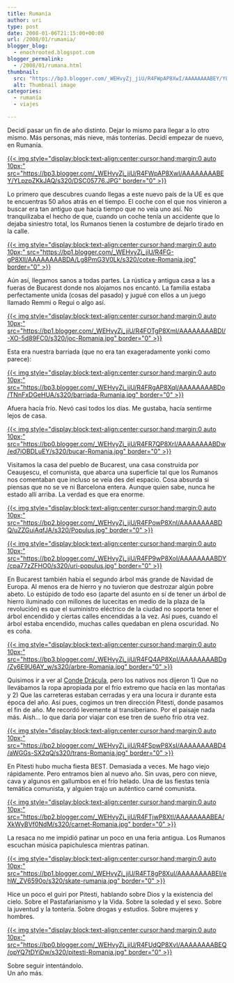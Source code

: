```yaml
---
title: Rumanía
author: uri
type: post
date: 2008-01-06T21:15:00+00:00
url: /2008/01/rumania/
blogger_blog:
  - enochrooted.blogspot.com
blogger_permalink:
  - /2008/01/rumana.html
thumbnail:
  src: "https://bp3.blogger.com/_WEHvyZj_jiU/R4FWpAP8XwI/AAAAAAAABEY/YLpzpZKkJAQ/s320/DSC05776.JPG"
  alt: Thumbnail image
categories:
  - rumanía
  - viajes

---
```

Decidí pasar un fin de año distinto. Dejar lo mismo para llegar a lo otro mismo. Más personas, más nieve, más tonterías. Decidí empezar de nuevo, en Rumanía.

[{{< img style="display:block;text-align:center;cursor:hand;margin:0 auto 10px;" src="https://bp3.blogger.com/_WEHvyZj_jiU/R4FWpAP8XwI/AAAAAAAABEY/YLpzpZKkJAQ/s320/DSC05776.JPG" border="0" >}}][1]

Lo primero que descubres cuando llegas a este nuevo país de la UE es que te encuentras 50 años atrás en el tiempo. El coche con el que nos vinieron a buscar era tan antiguo que hacía tiempo que no veía uno así. No tranquilizaba el hecho de que, cuando un coche tenía un accidente que lo dejaba siniestro total, los Rumanos tienen la costumbre de dejarlo tirado en la calle.

[{{< img style="display:block;text-align:center;cursor:hand;margin:0 auto 10px;" src="https://bp1.blogger.com/_WEHvyZj_jiU/R4FG-gP8XlI/AAAAAAAABDA/Lg8PmG3V0Lk/s320/cotxe-Romania.jpg" border="0" >}}][2]

Aún así, llegamos sanos a todas partes. La rústica y antigua casa a las a fueras de Bucarest donde nos alojamos nos encantó. La familia estaba perfectamente unida (cosas del pasado) y jugué con ellos a un juego llamado Remmi o Regui o algo así.

[{{< img style="display:block;text-align:center;cursor:hand;margin:0 auto 10px;" src="https://bp1.blogger.com/_WEHvyZj_jiU/R4FOTgP8XmI/AAAAAAAABDI/-XO-5d89FC0/s320/joc-Romania.jpg" border="0" >}}][3]

Esta era nuestra barriada (que no era tan exageradamente yonki como parece):

[{{< img style="display:block;text-align:center;cursor:hand;margin:0 auto 10px;" src="https://bp3.blogger.com/_WEHvyZj_jiU/R4FRgAP8XqI/AAAAAAAABDo/TNnFxDGeHUA/s320/barriada-Rumania.jpg" border="0" >}}][4]

Afuera hacía frío. Nevó casi todos los días. Me gustaba, hacía sentirme lejos de casa. 

[{{< img style="display:block;text-align:center;cursor:hand;margin:0 auto 10px;" src="https://bp0.blogger.com/_WEHvyZj_jiU/R4FR7QP8XrI/AAAAAAAABDw/ed7iOBDLuEY/s320/bucar-Romania.jpg" border="0" >}}][5]

Visitamos la casa del pueblo de Bucarest, una casa construida por Ceauşescu, el comunista, que abarca una superficie tal que los Rumanos nos comentaban que incluso se veía des del espacio. Cosa absurda si piensas que no se ve ni Barcelona entera. Aunque quien sabe, nunca he estado allí arriba. La verdad es que era enorme.

[{{< img style="display:block;text-align:center;cursor:hand;margin:0 auto 10px;" src="https://bp2.blogger.com/_WEHvyZj_jiU/R4FPowP8XnI/AAAAAAAABDQ/uZZGuiAqfJA/s320/Populus.jpg" border="0" >}}][6]

[{{< img style="display:block;text-align:center;cursor:hand;margin:0 auto 10px;" src="https://bp2.blogger.com/_WEHvyZj_jiU/R4FP9wP8XoI/AAAAAAAABDY/cpa77zZFHO0/s320/uri-populus.jpg" border="0" >}}][7]

En Bucarest también había el segundo árbol más grande de Navidad de Europa. Al menos era de hierro y no tuvieron que destrozar algún pobre abeto. Lo estúpido de todo eso (aparte del asunto en sí de tener un árbol de hierro iluminado con millones de lucecitas en medio de la plaza de la revolución) es que el suministro eléctrico de la ciudad no soporta tener el árbol encendido y ciertas calles encendidas a la vez. Así pues, cuando el árbol estaba encendido, muchas calles quedaban en plena oscuridad. No es coña.

[{{< img style="display:block;text-align:center;cursor:hand;margin:0 auto 10px;" src="https://bp3.blogger.com/_WEHvyZj_jiU/R4FQ4AP8XpI/AAAAAAAABDg/Zy6E9U6AY_w/s320/arbre-Romania.jpg" border="0" >}}][8]

Quisimos ir a ver al [Conde Drácula][9], pero los nativos nos dijeron 1) Que no llevábamos la ropa apropiada por el frío extremo que hacía en las montañas y 2) Que las carreteras estaban cerradas y era una locura ir durante esta época del año. Así pues, cogimos un tren dirección Pitesti, donde pasamos el fin de año. Me recordó levemente al transiberiano. Por el paisaje nada más. Aish&#8230; lo que daría por viajar con ese tren de sueño frío otra vez.

[{{< img style="display:block;text-align:center;cursor:hand;margin:0 auto 10px;" src="https://bp2.blogger.com/_WEHvyZj_jiU/R4FSpwP8XsI/AAAAAAAABD4/aWGGs-SX2qQ/s320/trans-Romania.jpg" border="0" >}}][10]

En Pitesti hubo mucha fiesta BEST. Demasiada a veces. Me hago viejo rápidamente. Pero entramos bien al nuevo año. Sin uvas, pero con nieve, cava y algunos en gallumbos en el frío helado. Una de las fiestas tenía temática comunista, y alguien trajo un auténtico carné comunista.

[{{< img style="display:block;text-align:center;cursor:hand;margin:0 auto 10px;" src="https://bp2.blogger.com/_WEHvyZj_jiU/R4FTjwP8XtI/AAAAAAAABEA/XkWyBVf0NdM/s320/carnet-Romania.jpg" border="0" >}}][11]

La resaca no me impidió patinar un poco en una feria antigua. Los Rumanos escuchan música papichulesca mientras patinan.

[{{< img style="display:block;text-align:center;cursor:hand;margin:0 auto 10px;" src="https://bp1.blogger.com/_WEHvyZj_jiU/R4FT8gP8XuI/AAAAAAAABEI/ehW_ZV6590o/s320/skate-rumania.jpg" border="0" >}}][12]

Hice un poco el guiri por Pitesti, hablando sobre Dios y la existencia del cielo. Sobre el Pastafarianismo y la Vida. Sobre la soledad y el sexo. Sobre la juventud y la tontería. Sobre drogas y estudios. Sobre mujeres y hombres.

[{{< img style="display:block;text-align:center;cursor:hand;margin:0 auto 10px;" src="https://bp0.blogger.com/_WEHvyZj_jiU/R4FUdQP8XvI/AAAAAAAABEQ/opYQ7tDYiDw/s320/pitesti-Romania.jpg" border="0" >}}][13]

Sobre seguir intentándolo.  
Un año más.

 [1]: https://bp3.blogger.com/_WEHvyZj_jiU/R4FWpAP8XwI/AAAAAAAABEY/YLpzpZKkJAQ/s1600-h/DSC05776.JPG
 [2]: https://bp1.blogger.com/_WEHvyZj_jiU/R4FG-gP8XlI/AAAAAAAABDA/Lg8PmG3V0Lk/s1600-h/cotxe-Romania.jpg
 [3]: https://bp1.blogger.com/_WEHvyZj_jiU/R4FOTgP8XmI/AAAAAAAABDI/-XO-5d89FC0/s1600-h/joc-Romania.jpg
 [4]: https://bp3.blogger.com/_WEHvyZj_jiU/R4FRgAP8XqI/AAAAAAAABDo/TNnFxDGeHUA/s1600-h/barriada-Rumania.jpg
 [5]: https://bp0.blogger.com/_WEHvyZj_jiU/R4FR7QP8XrI/AAAAAAAABDw/ed7iOBDLuEY/s1600-h/bucar-Romania.jpg
 [6]: https://bp2.blogger.com/_WEHvyZj_jiU/R4FPowP8XnI/AAAAAAAABDQ/uZZGuiAqfJA/s1600-h/Populus.jpg
 [7]: https://bp2.blogger.com/_WEHvyZj_jiU/R4FP9wP8XoI/AAAAAAAABDY/cpa77zZFHO0/s1600-h/uri-populus.jpg
 [8]: https://bp3.blogger.com/_WEHvyZj_jiU/R4FQ4AP8XpI/AAAAAAAABDg/Zy6E9U6AY_w/s1600-h/arbre-Romania.jpg
 [9]: https://en.wikipedia.org/wiki/Vlad_Tepes
 [10]: https://bp2.blogger.com/_WEHvyZj_jiU/R4FSpwP8XsI/AAAAAAAABD4/aWGGs-SX2qQ/s1600-h/trans-Romania.jpg
 [11]: https://bp2.blogger.com/_WEHvyZj_jiU/R4FTjwP8XtI/AAAAAAAABEA/XkWyBVf0NdM/s1600-h/carnet-Romania.jpg
 [12]: https://bp1.blogger.com/_WEHvyZj_jiU/R4FT8gP8XuI/AAAAAAAABEI/ehW_ZV6590o/s1600-h/skate-rumania.jpg
 [13]: https://bp0.blogger.com/_WEHvyZj_jiU/R4FUdQP8XvI/AAAAAAAABEQ/opYQ7tDYiDw/s1600-h/pitesti-Romania.jpg
